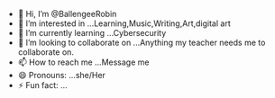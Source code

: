 - 👋 Hi, I’m @BallengeeRobin
- 👀 I’m interested in ...Learning,Music,Writing,Art,digital art
- 🌱 I’m currently learning ...Cybersecurity 
- 💞️ I’m looking to collaborate on ...Anything my teacher needs me to collaborate on.
- 📫 How to reach me ...Message me
- 😄 Pronouns: ...she/Her
- ⚡ Fun fact: ...

<!---
BallengeeRobin/BallengeeRobin is a ✨ special ✨ repository because its `README.md` (this file) appears on your GitHub profile.
You can click the Preview link to take a look at your changes.
--->
